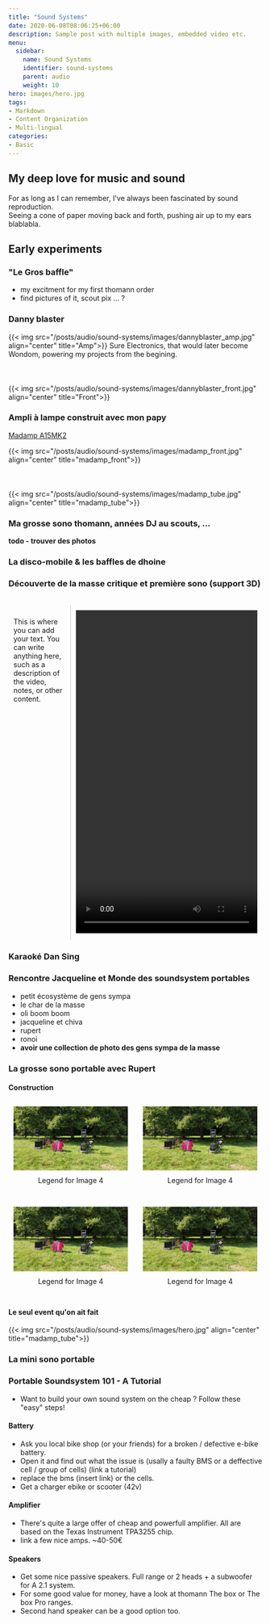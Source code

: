 ```yaml
---
title: "Sound Systems"
date: 2020-06-08T08:06:25+06:00
description: Sample post with multiple images, embedded video etc.
menu:
  sidebar:
    name: Sound Systems
    identifier: sound-systems
    parent: audio
    weight: 10
hero: images/hero.jpg
tags:
- Markdown
- Content Organization
- Multi-lingual
categories:
- Basic
---
```


## My deep love for music and sound

For as long as I can remember, I've always been fascinated by sound reproduction. <br> 
Seeing a cone of paper moving back and forth, pushing air up to my ears blablabla.

## Early experiments
### "Le Gros baffle"
- my excitment for my first thomann order
- find pictures of it, scout pix ... ?

### Danny blaster

{{< img src="/posts/audio/sound-systems/images/dannyblaster_amp.jpg" align="center" title="Amp">}}
Sure Electronics, that would later become Wondom, powering my projects from the begining.<br><br><br><br>
{{< img src="/posts/audio/sound-systems/images/dannyblaster_front.jpg" align="center" title="Front">}}

### Ampli à lampe construit avec mon papy

[Madamp A15MK2](http://www.madamp.de/index/lang/en/artikel/18)

{{< img src="/posts/audio/sound-systems/images/madamp_front.jpg" align="center" title="madamp_front">}}
<br><br><br><br>
{{< img src="/posts/audio/sound-systems/images/madamp_tube.jpg" align="center" title="madamp_tube">}}

### Ma grosse sono thomann, années DJ au scouts, ...

**todo - trouver des photos**

### La disco-mobile & les baffles de dhoine

### Découverte de la masse critique et première sono (support 3D)

<br>

<div style="display: flex;">
  <!-- Text Zone on the Left -->
  <div style="flex: 1; padding: 10px; border-right: 1px solid #ccc;">
    <p>This is where you can add your text. You can write anything here, such as a description of the video, notes, or other content.</p>
  </div>

  <!-- Video on the Right -->
  <div style="width: 360px; padding: 10px;">
    <video width="360" height="640" controls>
      <source src="/posts/audio/sound-systems/images/coiffe_ride.mp4" type="video/mp4">
    </video>
  </div>
</div>

### Karaoké Dan Sing

### Rencontre Jacqueline et Monde des soundsystem portables
- petit écosystème de gens sympa
- le char de la masse
- oli boom boom
- jacqueline et chiva
- rupert
- ronoi
- **avoir une collection de photo des gens sympa de la masse**

### La grosse sono portable avec Rupert
#### Construction

<div style="display: grid; grid-template-columns: repeat(2, 1fr); gap: 10px;">
  <div style="padding: 10px;"><img src="/posts/audio/sound-systems/images/hero.jpg" alt="Image 1" style="max-width: 100%; height: auto;"><p style="margin-top: 8px; font-size: 14px;text-align: center;">Legend for Image 4</p></div>
  <div style="padding: 10px;"><img src="/posts/audio/sound-systems/images/hero.jpg" alt="Image 2" style="max-width: 100%; height: auto;"><p style="margin-top: 8px; font-size: 14px;text-align: center;">Legend for Image 4</p></div>
  <div style="padding: 10px;"><img src="/posts/audio/sound-systems/images/hero.jpg" alt="Image 3" style="max-width: 100%; height: auto;"><p style="margin-top: 8px; font-size: 14px;text-align: center;">Legend for Image 4</p></div>
  <div style="padding: 10px;"><img src="/posts/audio/sound-systems/images/hero.jpg" alt="Image 4" style="max-width: 100%; height: auto;"><p style="margin-top: 8px; font-size: 14px;text-align: center;">Legend for Image 4</p></div>
</div>

#### Le seul event qu'on ait fait

{{< img src="/posts/audio/sound-systems/images/hero.jpg" align="center" title="madamp_tube">}}

### La mini sono portable

### Portable Soundsystem 101 - A Tutorial

- Want to build your own sound system on the cheap ? Follow these "easy" steps!

#### Battery

- Ask you local bike shop (or your friends) for a broken / defective e-bike battery.
- Open it and find out what the issue is (usally a faulty BMS or a deffective cell / group of cells) (link a tutorial)
- replace the bms (insert link) or the cells.
- Get a charger ebike or scooter (42v)

#### Amplifier

- There's quite a large offer of cheap and powerfull amplifier. All are based on the Texas Instrument TPA3255 chip.
- link a few nice amps. ~40-50€

#### Speakers

- Get some nice passive speakers. Full range or 2 heads + a subwoofer for A 2.1 system.
- For some good value for money, have a look at thomann The box or The box Pro ranges.
- Second hand speaker can be a good option too.

<!-- 
### Image Sample

{{< img src="/posts/category/sub-category/rich-content/images/forest.jpg" align="center" title="Forest">}}

{{< vs >}}

### Tweet Sample

{{< tweet user="SanDiegoZoo" id="1453110110599868418" >}}

{{< vs >}}

### YouTube Video Sample

{{< youtube ZJthWmvUzzc >}}

{{< vs >}}

### Vimeo Video Sample

{{< vimeo 48912912 >}} -->
